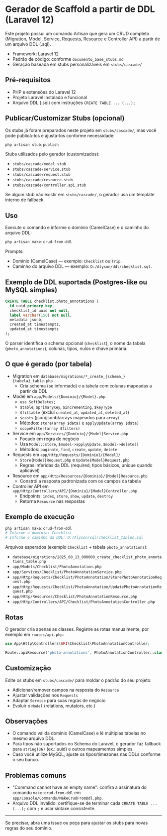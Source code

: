 # Gerador de Scaffold a partir de DDL (Laravel 12)

Este projeto possui um comando Artisan que gera um CRUD completo (Migration, Model, Service, Requests, Resource e Controller API) a partir de um arquivo DDL (.sql).

- Framework: Laravel 12
- Padrão de código: conforme `documento_base_stubs.md`
- Geração baseada em stubs personalizáveis em `stubs/cascade/`

## Pré-requisitos
- PHP e extensões do Laravel 12
- Projeto Laravel instalado e funcional
- Arquivo DDL (.sql) com instruções `CREATE TABLE ... (...);`

## Publicar/Customizar Stubs (opcional)
Os stubs já foram preparados neste projeto em `stubs/cascade/`, mas você pode publicá-los e ajustá-los conforme necessidade:

```bash
php artisan stub:publish
```

Stubs utilizados pelo gerador (customizados):
- `stubs/cascade/model.stub`
- `stubs/cascade/service.stub`
- `stubs/cascade/request.stub`
- `stubs/cascade/resource.stub`
- `stubs/cascade/controller.api.stub`

Se algum stub não existir em `stubs/cascade/`, o gerador usa um template interno de fallback.

## Uso
Execute o comando e informe o domínio (CamelCase) e o caminho do arquivo DDL:

```bash
php artisan make:crud-from-ddl
```

Prompts:
- Domínio (CamelCase) — exemplo: `Checklist` ou `Trip`.
- Caminho do arquivo DDL — exemplo: `D:/Alyson/ddl/checklist.sql`.

## Exemplo de DDL suportada (Postgres-like ou MySQL simples)
```sql
CREATE TABLE checklist.photo_annotations (
  id uuid primary key,
  checklist_id uuid not null,
  label varchar(150) not null,
  metadata jsonb,
  created_at timestamptz,
  updated_at timestamptz
);
```

O parser identifica o schema opcional (`checklist`), o nome da tabela (`photo_annotations`), colunas, tipos, nulos e chave primária.

## O que é gerado (por tabela)
- Migration em `database/migrations/*_create_{schema_}{tabela}_table.php`
  - Cria schema (se informado) e a tabela com colunas mapeadas a partir da DDL
- Model em `app/Models/{Domínio}/{Model}.php`
  - `use SoftDeletes;`
  - `$table`, `$primaryKey`, `$incrementing`, `$keyType`
  - `$fillable` (exclui `created_at`, `updated_at`, `deleted_at`)
  - `$casts` (json/jsonb/arrays mapeados para `array`)
  - Métodos: `store(array $data)` e `applyUpdate(array $data)`
  - `scopeFilter(array $filters)`
- Service em `app/Services/{Domínio}/{Model}Service.php`
  - Focado em regra de negócio
  - Usa `Model::store`, `$model->applyUpdate`, `$model->delete()`
  - Métodos: `paginate`, `find`, `create`, `update`, `delete`
- Requests em `app/Http/Requests/{Domínio}/{Model}/`
  - `Store{Model}Request.php` e `Update{Model}Request.php`
  - Regras inferidas da DDL (required, tipos básicos, unique quando aplicável)
- Resource em `app/Http/Resources/{Domínio}/{Model}Resource.php`
  - Constrói a resposta padronizada com os campos da tabela
- Controller API em `app/Http/Controllers/API/{Domínio}/{Model}Controller.php`
  - Endpoints: `index`, `store`, `show`, `update`, `destroy`
  - Retorna `Resource` nas respostas

## Exemplo de execução
```bash
php artisan make:crud-from-ddl
# Informe o domínio: Checklist
# Informe o caminho da DDL: D:/Alyson/sql/checklist_tables.sql
```

Arquivos esperados (exemplo `Checklist` + tabela `photo_annotations`):
- `database/migrations/2025_08_13_000000_create_checklist_photo_annotations_table.php`
- `app/Models/Checklist/PhotoAnnotation.php`
- `app/Services/Checklist/PhotoAnnotationService.php`
- `app/Http/Requests/Checklist/PhotoAnnotation/StorePhotoAnnotationRequest.php`
- `app/Http/Requests/Checklist/PhotoAnnotation/UpdatePhotoAnnotationRequest.php`
- `app/Http/Resources/Checklist/PhotoAnnotationResource.php`
- `app/Http/Controllers/API/Checklist/PhotoAnnotationController.php`

## Rotas
O gerador cria apenas as classes. Registre as rotas manualmente, por exemplo em `routes/api.php`:

```php
use App\Http\Controllers\API\Checklist\PhotoAnnotationController;

Route::apiResource('photo-annotations', PhotoAnnotationController::class);
```

## Customização
Edite os stubs em `stubs/cascade/` para moldar o padrão do seu projeto:
- Adicionar/remover campos na resposta do `Resource`
- Ajustar validações nos `Requests`
- Adaptar `Service` para suas regras de negócio
- Evoluir o `Model` (relations, mutators, etc.)

## Observações
- O comando valida domínio (CamelCase) e lê múltiplas tabelas no mesmo arquivo DDL.
- Para tipos não suportados no Schema do Laravel, o gerador faz fallback para `string(36)` (ex.: uuid) e outros mapeamentos simples.
- Caso você utilize MySQL, ajuste os tipos/timezones nas DDLs conforme o seu banco.

## Problemas comuns
- "Command cannot have an empty name": confira a assinatura do comando `make:crud-from-ddl` em `app/Console/Commands/MakeCrudFromDdl.php`.
- Arquivo DDL inválido: certifique-se de terminar cada `CREATE TABLE ... (...);` com `;` e usar sintaxe consistente.

---
Se precisar, abra uma issue ou peça para ajustar os stubs para novas regras do seu domínio.
